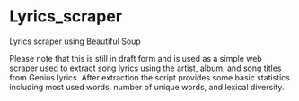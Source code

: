 # Lyrics_scraper
Lyrics scraper using Beautiful Soup

Please note that this is still in draft form and is used as a simple web scraper used to extract song lyrics using the artist, album, and song titles from Genius lyrics.  After extraction the script provides some basic statistics including most used words, number of unique words, and lexical diversity.
